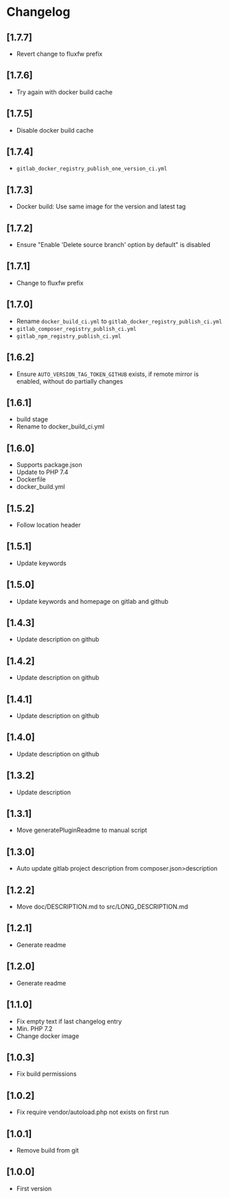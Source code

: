 # Changelog

## [1.7.7]
- Revert change to fluxfw prefix

## [1.7.6]
- Try again with docker build cache

## [1.7.5]
- Disable docker build cache

## [1.7.4]
- `gitlab_docker_registry_publish_one_version_ci.yml`

## [1.7.3]
- Docker build: Use same image for the version and latest tag

## [1.7.2]
- Ensure "Enable 'Delete source branch' option by default" is disabled

## [1.7.1]
- Change to fluxfw prefix

## [1.7.0]
- Rename `docker_build_ci.yml` to `gitlab_docker_registry_publish_ci.yml`
- `gitlab_composer_registry_publish_ci.yml`
- `gitlab_npm_registry_publish_ci.yml`

## [1.6.2]
- Ensure `AUTO_VERSION_TAG_TOKEN_GITHUB` exists, if remote mirror is enabled, without do partially changes

## [1.6.1]
- build stage
- Rename to docker_build_ci.yml

## [1.6.0]
- Supports package.json
- Update to PHP 7.4
- Dockerfile
- docker_build.yml

## [1.5.2]
- Follow location header

## [1.5.1]
- Update keywords

## [1.5.0]
- Update keywords and homepage on gitlab and github

## [1.4.3]
- Update description on github

## [1.4.2]
- Update description on github

## [1.4.1]
- Update description on github

## [1.4.0]
- Update description on github

## [1.3.2]
- Update description

## [1.3.1]
- Move generatePluginReadme to manual script

## [1.3.0]
- Auto update gitlab project description from composer.json>description

## [1.2.2]
- Move doc/DESCRIPTION.md to src/LONG_DESCRIPTION.md

## [1.2.1]
- Generate readme

## [1.2.0]
- Generate readme

## [1.1.0]
- Fix empty text if last changelog entry
- Min. PHP 7.2
- Change docker image

## [1.0.3]
- Fix build permissions

## [1.0.2]
- Fix require vendor/autoload.php not exists on first run

## [1.0.1]
- Remove build from git

## [1.0.0]
- First version
